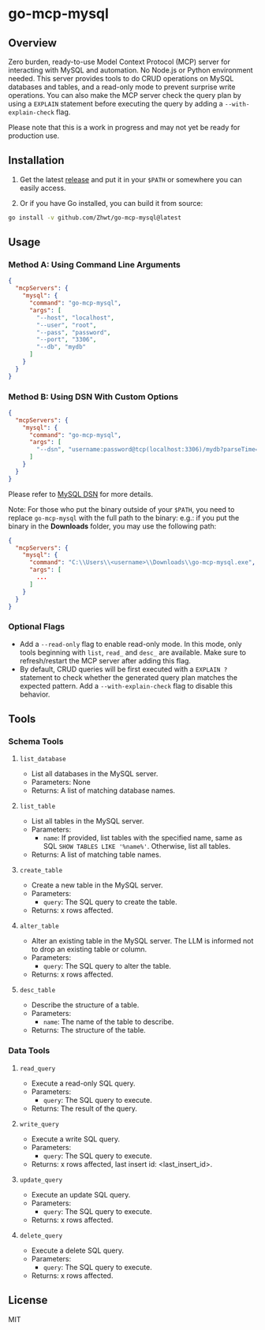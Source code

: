 # go-mcp-mysql

## Overview

Zero burden, ready-to-use Model Context Protocol (MCP) server for interacting with MySQL and automation. No Node.js or Python environment needed. This server provides tools to do CRUD operations on MySQL databases and tables, and a read-only mode to prevent surprise write operations. You can also make the MCP server check the query plan by using a `EXPLAIN` statement before executing the query by adding a `--with-explain-check` flag.

Please note that this is a work in progress and may not yet be ready for production use.

## Installation

1. Get the latest [release](https://github.com/Zhwt/go-mcp-mysql/releases) and put it in your `$PATH` or somewhere you can easily access.

2. Or if you have Go installed, you can build it from source:

```sh
go install -v github.com/Zhwt/go-mcp-mysql@latest
```

## Usage

### Method A: Using Command Line Arguments

```json
{
  "mcpServers": {
    "mysql": {
      "command": "go-mcp-mysql",
      "args": [
        "--host", "localhost",
        "--user", "root",
        "--pass", "password",
        "--port", "3306",
        "--db", "mydb"
      ]
    }
  }
}
```

### Method B: Using DSN With Custom Options

```json
{
  "mcpServers": {
    "mysql": {
      "command": "go-mcp-mysql",
      "args": [
        "--dsn", "username:password@tcp(localhost:3306)/mydb?parseTime=true&loc=Local"
      ]
    }
  }
}
```

Please refer to [MySQL DSN](https://github.com/go-sql-driver/mysql#dsn-data-source-name) for more details.

Note: For those who put the binary outside of your `$PATH`, you need to replace `go-mcp-mysql` with the full path to the binary: e.g.: if you put the binary in the **Downloads** folder, you may use the following path:

```json
{
  "mcpServers": {
    "mysql": {
      "command": "C:\\Users\\<username>\\Downloads\\go-mcp-mysql.exe",
      "args": [
        ...
      ]
    }
  }
}
```

### Optional Flags

- Add a `--read-only` flag to enable read-only mode. In this mode, only tools beginning with `list`, `read_` and `desc_` are available. Make sure to refresh/restart the MCP server after adding this flag.
- By default, CRUD queries will be first executed with a `EXPLAIN ?` statement to check whether the generated query plan matches the expected pattern. Add a `--with-explain-check` flag to disable this behavior.

## Tools

### Schema Tools

1. `list_database`

    - List all databases in the MySQL server.
    - Parameters: None
    - Returns: A list of matching database names.

2. `list_table`

    - List all tables in the MySQL server.
    - Parameters:
        - `name`: If provided, list tables with the specified name, same as SQL `SHOW TABLES LIKE '%name%'`. Otherwise, list all tables.
    - Returns: A list of matching table names.

3. `create_table`

    - Create a new table in the MySQL server.
    - Parameters:
        - `query`: The SQL query to create the table.
    - Returns: x rows affected.

4. `alter_table`

    - Alter an existing table in the MySQL server. The LLM is informed not to drop an existing table or column.
    - Parameters:
        - `query`: The SQL query to alter the table.
    - Returns: x rows affected.

5. `desc_table`

    - Describe the structure of a table.
    - Parameters:
        - `name`: The name of the table to describe.
    - Returns: The structure of the table.

### Data Tools

1. `read_query`

    - Execute a read-only SQL query.
    - Parameters:
        - `query`: The SQL query to execute.
    - Returns: The result of the query.

2. `write_query`

    - Execute a write SQL query.
    - Parameters:
        - `query`: The SQL query to execute.
    - Returns: x rows affected, last insert id: <last_insert_id>.

3. `update_query`

    - Execute an update SQL query.
    - Parameters:
        - `query`: The SQL query to execute.
    - Returns: x rows affected.

4. `delete_query`

    - Execute a delete SQL query.
    - Parameters:
        - `query`: The SQL query to execute.
    - Returns: x rows affected.

## License

MIT
